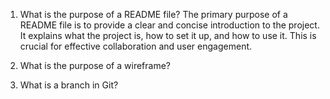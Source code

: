 1. What is the purpose of a README file?
The primary purpose of a README file is to provide a clear and concise introduction to the project. It explains what the project is, how to set it up, and how to use it. This is crucial for effective collaboration and user engagement.


2. What is the purpose of a wireframe?



3. What is a branch in Git?